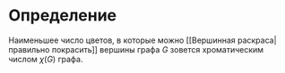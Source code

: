 # Определение
Наименьшее число цветов, в которые можно [[Вершинная раскраса|правильно покрасить]] вершины графа $G$ зовется хроматическим числом $\chi(G)$  графа. 